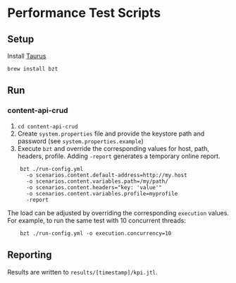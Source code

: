 
# Performance Test Scripts

## Setup 

Install [Taurus](https://gettaurus.org/docs/Installation/)
    
    brew install bzt

## Run

### content-api-crud

1. `cd content-api-crud`
2. Create `system.properties` file and provide the keystore path and password (see `system.properties.example`)
3. Execute `bzt` and override the corresponding values for host, path, headers, profile. 
Adding `-report` generates a temporary online report.  
```
    bzt ./run-config.yml 
      -o scenarios.content.default-address=http://my.host
      -o scenarios.content.variables.path=/my/path/
      -o scenarios.content.headers="key: 'value'"
      -o scenarios.content.variables.profile=myprofile
      -report
```

The load can be adjusted by overriding the corresponding `execution` values. 
For example, to run the same test with 10 concurrent threads:
```
    bzt ./run-config.yml -o execution.concurrency=10
```

## Reporting

Results are written to `results/[timestamp]/kpi.jtl`.  
